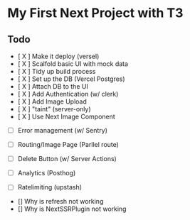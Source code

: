 # My First Next Project with T3
## Todo
- [ X ] Make it deploy  (versel)
- [ X ] Scalfold basic UI with mock data 
- [ X ] Tidy up build process
- [ X ] Set up the DB (Vercel Postgres)
- [ X ] Attach DB to the UI
- [ X ] Add Authentication (w/ clerk)
- [ X ] Add Image Upload 
- [ X ] "taint" (server-only)
- [ X ] Use Next Image Component 
- [ ] Error management (w/ Sentry)
- [ ] Routing/Image Page  (Parllel route)
- [ ] Delete Button (w/ Server Actions)
- [ ] Analytics (Posthog)
- [ ] Ratelimiting (upstash)


- [] Why is refresh not working 
- [] Why is NextSSRPlugin not working 

